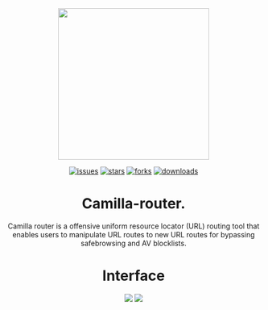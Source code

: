 <div align="center">
<img src="https://i.imgur.com/WWys7Qw.png" width="300" height="300">

[![issues](https://img.shields.io/github/issues/c4m3l-security/camilla-router?color=red)](https://github.com/c4m3l-security/camilla-router/issues)
[![stars](https://img.shields.io/github/stars/c4m3l-security/camilla-router?color=yellow)](https://github.com/c4m3l-security/camilla-router/stargazers)
[![forks](https://img.shields.io/github/forks/c4m3l-security/camilla-router?color=blue)](https://github.comc4m3l-security/camilla-router/network)
[![downloads](https://img.shields.io/github/downloads/c4m3l-security/camilla-router/total?color=green)](https://img.shields.io/github/downloads/c4m3l-security/camilla-router/total)

# Camilla-router.
Camilla router is a offensive uniform resource locator (URL) routing tool that enables users to manipulate URL routes to new URL routes for bypassing safebrowsing and AV blocklists.

# Interface
<img src="https://i.imgur.com/joZ8jgE.png">
<img src="https://i.imgur.com/RpaJ2JY.png">
</div>
